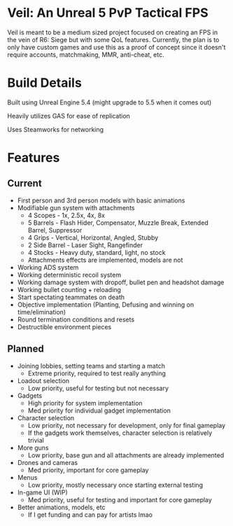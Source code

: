 # Veil: An Unreal 5 PvP Tactical FPS
Veil is meant to be a medium sized project focused on creating an FPS in the vein of R6: Siege but with some QoL features. Currently, the plan is to only have custom games and use this as a proof of concept since it doesn't require accounts, matchmaking, MMR, anti-cheat, etc.

# Build Details
Built using Unreal Engine 5.4 (might upgrade to 5.5 when it comes out)

Heavily utilizes GAS for ease of replication

Uses Steamworks for networking

# Features
## Current
- First person and 3rd person models with basic animations
- Modifiable gun system with attachments
  - 4 Scopes - 1x, 2.5x, 4x, 8x
  - 5 Barrels - Flash Hider, Compensator, Muzzle Break, Extended Barrel, Suppressor
  - 4 Grips - Vertical, Horizontal, Angled, Stubby
  - 2 Side Barrel - Laser Sight, Rangefinder
  - 4 Stocks - Heavy duty, standard, light, no stock
  - Attachments effects are implemented, models are not
- Working ADS system
- Working deterministic recoil system
- Working damage system with dropoff, bullet pen and headshot damage
- Working bullet counting + reloading
- Start spectating teammates on death
- Objective implementation (Planting, Defusing and winning on time/elimination)
- Round termination conditions and resets
- Destructible environment pieces

## Planned
- Joining lobbies, setting teams and starting a match
  - Extreme priority, required to test really anything
- Loadout selection
  - Low priority, useful for testing but not necessary
- Gadgets
  - High priority for system implementation
  - Med priority for individual gadget implementation
- Character selection
  - Low priority, not necessary for development, only for final gameplay
  - If the gadgets work themselves, character selection is relatively trivial
- More guns
  - Low priority, base gun and all attachments are already implemented
- Drones and cameras
  - Med priority, important for core gameplay
- Menus
  - Low priority, mostly necessary once starting external testing
- In-game UI (WIP)
  - Med priority, useful for testing and important for core gameplay
- Better animations, models, etc
  - If I get funding and can pay for artists lmao
